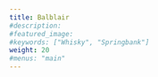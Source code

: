 ```yaml
---
title: Balblair
#description: 
#featured_image: 
#keywords: ["Whisky", "Springbank"]
weight: 20
#menus: "main"
---
```

